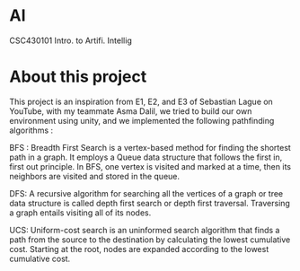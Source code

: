 # AI
CSC430101 Intro. to Artifi. Intellig

# About this project 
This project is an inspiration from E1, E2, and E3 of Sebastian Lague  on YouTube, with my teammate 
Asma Dalil, we tried to build our own environment using unity, and we implemented the following pathfinding algorithms :

BFS : Breadth First Search  is a vertex-based method for finding the shortest path in a graph. It employs a Queue data structure that follows the first in, first out principle. In BFS, one vertex is visited and marked at a time, then its neighbors are visited and stored in the queue.

DFS: A recursive algorithm for searching all the vertices of a graph or tree data structure is called depth first search or depth first traversal. Traversing a graph entails visiting all of its nodes.

UCS: Uniform-cost search is an uninformed search algorithm that finds a path from the source to the destination by calculating the lowest cumulative cost. Starting at the root, nodes are expanded according to the lowest cumulative cost.

